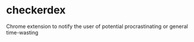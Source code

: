 checkerdex
==========

Chrome extension to notify the user of potential procrastinating or general time-wasting